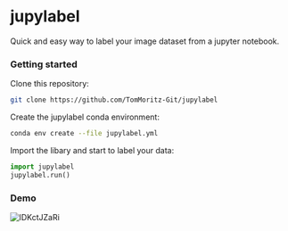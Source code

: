 # jupylabel
Quick and easy way to label your image dataset from a jupyter notebook.

### Getting started
Clone this repository:
```bash
git clone https://github.com/TomMoritz-Git/jupylabel
```
Create the jupylabel conda environment:
```bash
conda env create --file jupylabel.yml
```
Import the libary and start to label your data:
```python
import jupylabel
jupylabel.run()
```

### Demo
![IDKctJZaRi](https://user-images.githubusercontent.com/55321059/128791683-b78b9e93-a1be-4995-bbe5-fa5d8f645111.gif)
